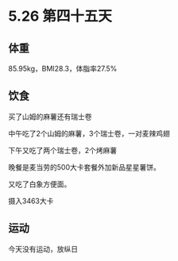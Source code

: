 # 5.26 第四十五天

## 体重

85.95kg，BMI28.3，体脂率27.5%

## 饮食

买了山姆的麻薯还有瑞士卷

中午吃了2个山姆的麻薯，3个瑞士卷，一对麦辣鸡翅

下午又吃了两个瑞士卷，2个烤麻薯

晚餐是麦当劳的500大卡套餐外加新品星星薯饼。

又吃了白象方便面。

摄入3463大卡

## 运动

今天没有运动，放纵日